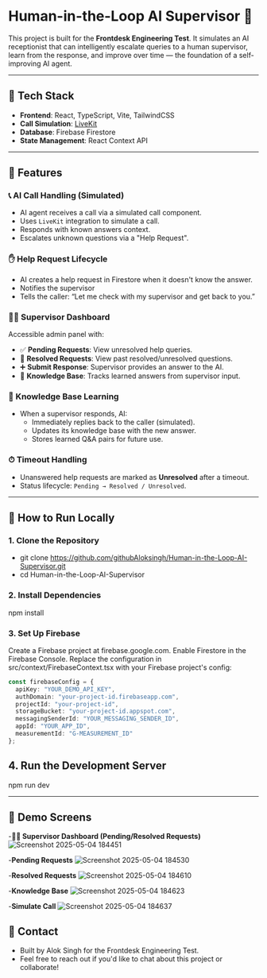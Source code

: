# Human-in-the-Loop AI Supervisor 🚀

This project is built for the **Frontdesk Engineering Test**. It simulates an AI receptionist that can intelligently escalate queries to a human supervisor, learn from the response, and improve over time — the foundation of a self-improving AI agent.

---

## 🔧 Tech Stack

- **Frontend**: React, TypeScript, Vite, TailwindCSS
- **Call Simulation**: [LiveKit](https://livekit.io/)
- **Database**: Firebase Firestore
- **State Management**: React Context API

---

## 🧠 Features

### 📞 AI Call Handling (Simulated)

- AI agent receives a call via a simulated call component.
- Uses `LiveKit` integration to simulate a call.
- Responds with known answers context.
- Escalates unknown questions via a "Help Request".

### ✋ Help Request Lifecycle

- AI creates a help request in Firestore when it doesn't know the answer.
- Notifies the supervisor
- Tells the caller: “Let me check with my supervisor and get back to you.”

### 👨‍💻 Supervisor Dashboard

Accessible admin panel with:

- ✅ **Pending Requests**: View unresolved help queries.
- 💬 **Resolved Requests**: View past resolved/unresolved questions.
- ➕ **Submit Response**: Supervisor provides an answer to the AI.
- 📖 **Knowledge Base**: Tracks learned answers from supervisor input.

### 🔁 Knowledge Base Learning

- When a supervisor responds, AI:
  - Immediately replies back to the caller (simulated).
  - Updates its knowledge base with the new answer.
  - Stores learned Q&A pairs for future use.

### ⏱ Timeout Handling

- Unanswered help requests are marked as **Unresolved** after a timeout.
- Status lifecycle: `Pending → Resolved / Unresolved`.



---

## 🧪 How to Run Locally

### 1. Clone the Repository

- git clone https://github.com/githubAloksingh/Human-in-the-Loop-AI-Supervisor.git
- cd Human-in-the-Loop-AI-Supervisor

### 2. Install Dependencies
npm install

### 3. Set Up Firebase

Create a Firebase project at firebase.google.com.
Enable Firestore in the Firebase Console.
Replace the configuration in src/context/FirebaseContext.tsx with your Firebase project's config:

```ts
const firebaseConfig = {
  apiKey: "YOUR_DEMO_API_KEY",
  authDomain: "your-project-id.firebaseapp.com",
  projectId: "your-project-id",
  storageBucket: "your-project-id.appspot.com",
  messagingSenderId: "YOUR_MESSAGING_SENDER_ID",
  appId: "YOUR_APP_ID",
  measurementId: "G-MEASUREMENT_ID"
};
```


## 4. Run the Development Server
npm run dev

---

## 📸 Demo Screens
-**👨‍💻 Supervisor Dashboard (Pending/Resolved Requests)**
![Screenshot 2025-05-04 184451](https://github.com/user-attachments/assets/5cea3a66-b4ba-476e-a733-f8ad9bed1351)

-**Pending Requests**
![Screenshot 2025-05-04 184530](https://github.com/user-attachments/assets/2080ebe8-f59a-4240-b6f0-bb7cadc1ba00)

-**Resolved Requests**
![Screenshot 2025-05-04 184610](https://github.com/user-attachments/assets/91b50508-0bba-4abb-90d8-412fc983df81)

-**Knowledge Base**
![Screenshot 2025-05-04 184623](https://github.com/user-attachments/assets/f77f420d-b7e0-4e4e-abc8-0f6f8980f661)

-**Simulate Call**
![Screenshot 2025-05-04 184637](https://github.com/user-attachments/assets/6bf700d3-7b9d-4a2f-99a7-1f4dca8407e5)

## 📩 Contact
- Built by Alok Singh for the Frontdesk Engineering Test.
- Feel free to reach out if you'd like to chat about this project or collaborate!








